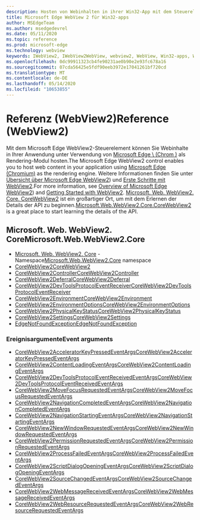 ```yaml
---
description: Hosten von Webinhalten in ihrer Win32-App mit dem Steuerelement "Microsoft Edge WebView 2"
title: Microsoft Edge WebView 2 für Win32-apps
author: MSEdgeTeam
ms.author: msedgedevrel
ms.date: 05/11/2020
ms.topic: reference
ms.prod: microsoft-edge
ms.technology: webview
keywords: IWebView2, IWebView2WebView, webview2, WebView, Win32-apps, Win32, Edge, ICoreWebView2, ICoreWebView2Controller, Browser-Steuerelement, Edge-HTML
ms.openlocfilehash: 0dc99911323cb4fe90231ae0b90e2e93fc678a16
ms.sourcegitcommit: 07cda56425e5fdf90eeb3972e17041261bf720cd
ms.translationtype: MT
ms.contentlocale: de-DE
ms.lasthandoff: 05/14/2020
ms.locfileid: "10653855"
---
```

# <span data-ttu-id="cef09-104">Referenz (WebView2)</span><span class="sxs-lookup"><span data-stu-id="cef09-104">Reference (WebView2)</span></span>  

<span data-ttu-id="cef09-105">Mit dem Microsoft Edge WebView2-Steuerelement können Sie Webinhalte in Ihrer Anwendung unter Verwendung von [Microsoft Edge \ (Chrom \)](https://www.microsoftedgeinsider.com) als Rendering-Modul hosten.</span><span class="sxs-lookup"><span data-stu-id="cef09-105">The Microsoft Edge WebView2 control enables you to host web content in your application using [Microsoft Edge \(Chromium\)](https://www.microsoftedgeinsider.com) as the rendering engine.</span></span>  <span data-ttu-id="cef09-106">Weitere Informationen finden Sie unter [Übersicht über Microsoft Edge WebView2](../../index.md)) und [Erste Schritte mit WebView2](../../gettingstarted/win32.md).</span><span class="sxs-lookup"><span data-stu-id="cef09-106">For more information, see [Overview of Microsoft Edge WebView2](../../index.md)) and [Getting Started with WebView2](../../gettingstarted/win32.md).</span></span>  <span data-ttu-id="cef09-107">[Microsoft. Web. WebView2. Core. CoreWebView2](0-9-515/microsoft-web-webview2-core-corewebview2.md) ist ein großartiger Ort, um mit dem Erlernen der Details der API zu beginnen.</span><span class="sxs-lookup"><span data-stu-id="cef09-107">[Microsoft.Web.WebView2.Core.CoreWebView2](0-9-515/microsoft-web-webview2-core-corewebview2.md) is a great place to start learning the details of the API.</span></span>  

## <span data-ttu-id="cef09-108">Microsoft. Web. WebView2. Core</span><span class="sxs-lookup"><span data-stu-id="cef09-108">Microsoft.Web.WebView2.Core</span></span>
*   <span data-ttu-id="cef09-109">[Microsoft. Web. WebView2. Core](0-9-515/namespace-microsoft-web-webview2-core.md) -Namespace</span><span class="sxs-lookup"><span data-stu-id="cef09-109">[Microsoft.Web.WebView2.Core](0-9-515/namespace-microsoft-web-webview2-core.md) namespace</span></span>
*   [<span data-ttu-id="cef09-110">CoreWebView2</span><span class="sxs-lookup"><span data-stu-id="cef09-110">CoreWebView2</span></span>](0-9-515/microsoft-web-webview2-core-corewebview2.md)
*   [<span data-ttu-id="cef09-111">CoreWebView2Controller</span><span class="sxs-lookup"><span data-stu-id="cef09-111">CoreWebView2Controller</span></span>](0-9-515/microsoft-web-webview2-core-corewebview2controller.md)
*   [<span data-ttu-id="cef09-112">CoreWebView2Deferral</span><span class="sxs-lookup"><span data-stu-id="cef09-112">CoreWebView2Deferral</span></span>](0-9-515/microsoft-web-webview2-core-corewebview2deferral.md)
*   [<span data-ttu-id="cef09-113">CoreWebView2DevToolsProtocolEventReceiver</span><span class="sxs-lookup"><span data-stu-id="cef09-113">CoreWebView2DevToolsProtocolEventReceiver</span></span>](0-9-515/microsoft-web-webview2-core-corewebview2devtoolsprotocoleventreceiver.md)
*   [<span data-ttu-id="cef09-114">CoreWebView2Environment</span><span class="sxs-lookup"><span data-stu-id="cef09-114">CoreWebView2Environment</span></span>](0-9-515/microsoft-web-webview2-core-corewebview2environment.md)
*   [<span data-ttu-id="cef09-115">CoreWebView2EnvironmentOptions</span><span class="sxs-lookup"><span data-stu-id="cef09-115">CoreWebView2EnvironmentOptions</span></span>](0-9-515/microsoft-web-webview2-core-corewebview2environmentoptions.md)
*   [<span data-ttu-id="cef09-116">CoreWebView2PhysicalKeyStatus</span><span class="sxs-lookup"><span data-stu-id="cef09-116">CoreWebView2PhysicalKeyStatus</span></span>](0-9-515/microsoft-web-webview2-core-corewebview2physicalkeystatus.md)
*   [<span data-ttu-id="cef09-117">CoreWebView2Settings</span><span class="sxs-lookup"><span data-stu-id="cef09-117">CoreWebView2Settings</span></span>](0-9-515/microsoft-web-webview2-core-corewebview2settings.md)
*   [<span data-ttu-id="cef09-118">EdgeNotFoundException</span><span class="sxs-lookup"><span data-stu-id="cef09-118">EdgeNotFoundException</span></span>](0-9-515/microsoft-web-webview2-core-edgenotfoundexception.md)

### <span data-ttu-id="cef09-119">Ereignisargumente</span><span class="sxs-lookup"><span data-stu-id="cef09-119">Event arguments</span></span>

*   [<span data-ttu-id="cef09-120">CoreWebView2AcceleratorKeyPressedEventArgs</span><span class="sxs-lookup"><span data-stu-id="cef09-120">CoreWebView2AcceleratorKeyPressedEventArgs</span></span>](0-9-515/microsoft-web-webview2-core-corewebview2acceleratorkeypressedeventargs.md)
*   [<span data-ttu-id="cef09-121">CoreWebView2ContentLoadingEventArgs</span><span class="sxs-lookup"><span data-stu-id="cef09-121">CoreWebView2ContentLoadingEventArgs</span></span>](0-9-515/microsoft-web-webview2-core-corewebview2contentloadingeventargs.md)
*   [<span data-ttu-id="cef09-122">CoreWebView2DevToolsProtocolEventReceivedEventArgs</span><span class="sxs-lookup"><span data-stu-id="cef09-122">CoreWebView2DevToolsProtocolEventReceivedEventArgs</span></span>](0-9-515/microsoft-web-webview2-core-corewebview2devtoolsprotocoleventreceivedeventargs.md)
*   [<span data-ttu-id="cef09-123">CoreWebView2MoveFocusRequestedEventArgs</span><span class="sxs-lookup"><span data-stu-id="cef09-123">CoreWebView2MoveFocusRequestedEventArgs</span></span>](0-9-515/microsoft-web-webview2-core-corewebview2movefocusrequestedeventargs.md)
*   [<span data-ttu-id="cef09-124">CoreWebView2NavigationCompletedEventArgs</span><span class="sxs-lookup"><span data-stu-id="cef09-124">CoreWebView2NavigationCompletedEventArgs</span></span>](0-9-515/microsoft-web-webview2-core-corewebview2navigationcompletedeventargs.md)
*   [<span data-ttu-id="cef09-125">CoreWebView2NavigationStartingEventArgs</span><span class="sxs-lookup"><span data-stu-id="cef09-125">CoreWebView2NavigationStartingEventArgs</span></span>](0-9-515/microsoft-web-webview2-core-corewebview2navigationstartingeventargs.md)
*   [<span data-ttu-id="cef09-126">CoreWebView2NewWindowRequestedEventArgs</span><span class="sxs-lookup"><span data-stu-id="cef09-126">CoreWebView2NewWindowRequestedEventArgs</span></span>](0-9-515/microsoft-web-webview2-core-corewebview2newwindowrequestedeventargs.md)
*   [<span data-ttu-id="cef09-127">CoreWebView2PermissionRequestedEventArgs</span><span class="sxs-lookup"><span data-stu-id="cef09-127">CoreWebView2PermissionRequestedEventArgs</span></span>](0-9-515/microsoft-web-webview2-core-corewebview2permissionrequestedeventargs.md)
*   [<span data-ttu-id="cef09-128">CoreWebView2ProcessFailedEventArgs</span><span class="sxs-lookup"><span data-stu-id="cef09-128">CoreWebView2ProcessFailedEventArgs</span></span>](0-9-515/microsoft-web-webview2-core-corewebview2processfailedeventargs.md)
*   [<span data-ttu-id="cef09-129">CoreWebView2ScriptDialogOpeningEventArgs</span><span class="sxs-lookup"><span data-stu-id="cef09-129">CoreWebView2ScriptDialogOpeningEventArgs</span></span>](0-9-515/microsoft-web-webview2-core-corewebview2scriptdialogopeningeventargs.md)
*   [<span data-ttu-id="cef09-130">CoreWebView2SourceChangedEventArgs</span><span class="sxs-lookup"><span data-stu-id="cef09-130">CoreWebView2SourceChangedEventArgs</span></span>](0-9-515/microsoft-web-webview2-core-corewebview2sourcechangedeventargs.md)
*   [<span data-ttu-id="cef09-131">CoreWebView2WebMessageReceivedEventArgs</span><span class="sxs-lookup"><span data-stu-id="cef09-131">CoreWebView2WebMessageReceivedEventArgs</span></span>](0-9-515/microsoft-web-webview2-core-corewebview2webmessagereceivedeventargs.md)
*   [<span data-ttu-id="cef09-132">CoreWebView2WebResourceRequestedEventArgs</span><span class="sxs-lookup"><span data-stu-id="cef09-132">CoreWebView2WebResourceRequestedEventArgs</span></span>](0-9-515/microsoft-web-webview2-core-corewebview2webresourcerequestedeventargs.md)
